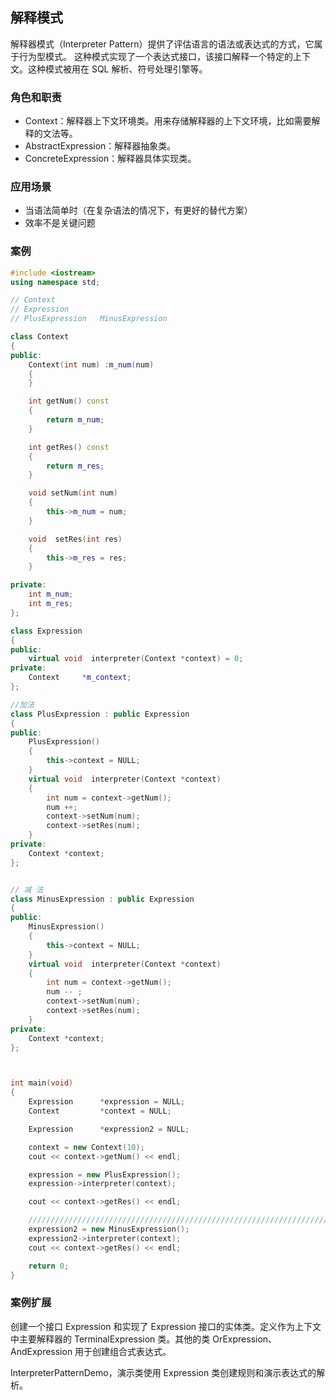 ## 解释模式 ##

解释器模式（Interpreter Pattern）提供了评估语言的语法或表达式的方式，它属于行为型模式。
这种模式实现了一个表达式接口，该接口解释一个特定的上下文。这种模式被用在 SQL 解析、符号处理引擎等。

### 角色和职责

- Context：解释器上下文环境类。用来存储解释器的上下文环境，比如需要解释的文法等。 
- AbstractExpression：解释器抽象类。
- ConcreteExpression：解释器具体实现类。

### 应用场景
* 当语法简单时（在复杂语法的情况下，有更好的替代方案）
* 效率不是关键问题

### 案例
```C++
#include <iostream>
using namespace std;

// Context 
// Expression 
// PlusExpression   MinusExpression 

class Context
{
public:
    Context(int num) :m_num(num)
    {
    }

    int getNum() const
    {
        return m_num;
    }

    int getRes() const
    {
        return m_res;
    }

    void setNum(int num)
    {
        this->m_num = num;
    }

    void  setRes(int res)
    {
        this->m_res = res;
    }

private:
    int m_num;
    int m_res;
};

class Expression
{
public:
    virtual void  interpreter(Context *context) = 0;
private:
    Context		*m_context;
};

//加法
class PlusExpression : public Expression
{
public:
    PlusExpression()
    {
        this->context = NULL;
    }
    virtual void  interpreter(Context *context)
    {
        int num = context->getNum();
        num ++;
        context->setNum(num);
        context->setRes(num);
    }
private:
    Context *context;
};


// 减 法
class MinusExpression : public Expression
{
public:
    MinusExpression()
    {
        this->context = NULL;
    }
    virtual void  interpreter(Context *context)
    {
        int num = context->getNum();
        num -- ;
        context->setNum(num);
        context->setRes(num);
    }
private:
    Context *context;
};



int main(void)
{
    Expression		*expression = NULL;
    Context			*context = NULL;

    Expression		*expression2 = NULL;

    context = new Context(10);
    cout << context->getNum() << endl;

    expression = new PlusExpression();
    expression->interpreter(context);

    cout << context->getRes() << endl;

    //////////////////////////////////////////////////////////////////////////
    expression2 = new MinusExpression();
    expression2->interpreter(context);
    cout << context->getRes() << endl;

    return 0;
}
```

### 案例扩展

创建一个接口 Expression 和实现了 Expression 接口的实体类。定义作为上下文中主要解释器的 TerminalExpression 类。其他的类 OrExpression、AndExpression 用于创建组合式表达式。

InterpreterPatternDemo，演示类使用 Expression 类创建规则和演示表达式的解析。
